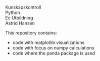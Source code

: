 Kunskapskontroll <br>
Python <br>
Ec Utbildning <br>
Astrid Hansen <br>

This repository contains:
- code with matplotlib visualizations
- code with focus on numpy calculations
- code where the panda package is used
